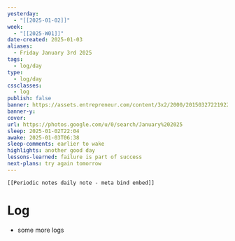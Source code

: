 ```yaml
---
yesterday:
  - "[[2025-01-02]]"
week:
  - "[[2025-W01]]"
date-created: 2025-01-03
aliases:
  - Friday January 3rd 2025
tags:
  - log/day
type:
  - log/day
cssclasses:
  - log
publish: false
banner: https://assets.entrepreneur.com/content/3x2/2000/20150327221922-success-winning-inspirational.jpeg?format=pjeg&auto=webp&crop=16:9&width=675&height=380
banner-y: 
cover: 
url: https://photos.google.com/u/0/search/January%202025
sleep: 2025-01-02T22:04
awake: 2025-01-03T06:38
sleep-comments: earlier to wake
highlights: another good day
lessons-learned: failure is part of success
next-plans: try again tomorrow
---
```


```meta-bind-embed
[[Periodic notes daily note - meta bind embed]]
```

# Log
- some more logs